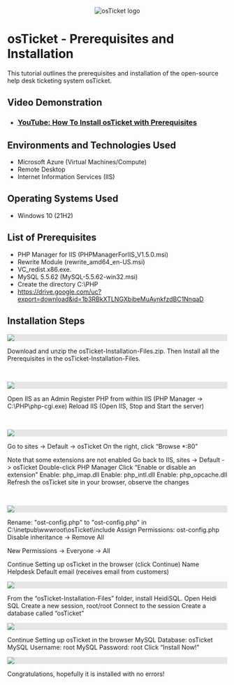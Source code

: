 <p align="center">
<img src="https://i.imgur.com/Clzj7Xs.png" alt="osTicket logo"/>
</p>

<h1>osTicket - Prerequisites and Installation</h1>
This tutorial outlines the prerequisites and installation of the open-source help desk ticketing system osTicket.<br />


<h2>Video Demonstration</h2>

- ### [YouTube: How To Install osTicket with Prerequisites](https://www.youtube.com)

<h2>Environments and Technologies Used</h2>

- Microsoft Azure (Virtual Machines/Compute)
- Remote Desktop
- Internet Information Services (IIS)

<h2>Operating Systems Used </h2>

- Windows 10</b> (21H2)

<h2>List of Prerequisites</h2>

-  PHP Manager for IIS (PHPManagerForIIS_V1.5.0.msi)
-  Rewrite Module (rewrite_amd64_en-US.msi)
-  VC_redist.x86.exe.
-  MySQL 5.5.62 (MySQL-5.5.62-win32.msi)
- Create the directory C:\PHP
- https://drive.google.com/uc?export=download&id=1b3RBkXTLNGXbibeMuAynkfzdBC1NnqaD

<h2>Installation Steps</h2>

<p>
<img style="display: block;-webkit-user-select: none;margin: auto;cursor: zoom-in;background-color: hsl(0, 0%, 90%);transition: background-color 300ms;" src="https://github-production-user-asset-6210df.s3.amazonaws.com/142127371/420713270-6e0c5317-3a28-4bff-834f-9603a85d239e.png?X-Amz-Algorithm=AWS4-HMAC-SHA256&amp;X-Amz-Credential=AKIAVCODYLSA53PQK4ZA%2F20250309%2Fus-east-1%2Fs3%2Faws4_request&amp;X-Amz-Date=20250309T232146Z&amp;X-Amz-Expires=300&amp;X-Amz-Signature=ec624c9da05b2e2aaecc1f0bd21f482d8381b7fb7117f2ed4097615a5234cfd0&amp;X-Amz-SignedHeaders=host">
</p>
<p>
Download and unzip the osTicket-Installation-Files.zip.
Then Install all the Prerequisites in the osTicket-Installation-Files.
</p>
<br />

<p>
<img style="display: block;-webkit-user-select: none;margin: auto;cursor: zoom-in;background-color: hsl(0, 0%, 90%);transition: background-color 300ms;" src="https://github-production-user-asset-6210df.s3.amazonaws.com/142127371/420713847-6d9a490f-0f55-41c4-a3ef-bd3a3d2934a2.png?X-Amz-Algorithm=AWS4-HMAC-SHA256&amp;X-Amz-Credential=AKIAVCODYLSA53PQK4ZA%2F20250309%2Fus-east-1%2Fs3%2Faws4_request&amp;X-Amz-Date=20250309T232718Z&amp;X-Amz-Expires=300&amp;X-Amz-Signature=230ce37490de41c17986654c93554c334bc8e255f29198eb5136729edf3e31ec&amp;X-Amz-SignedHeaders=host">
</p>
<p>
Open IIS as an Admin
Register PHP from within IIS (PHP Manager -> C:\PHP\php-cgi.exe)
Reload IIS (Open IIS, Stop and Start the server)
</p>
<br />

<p>
<img style="display: block;-webkit-user-select: none;margin: auto;cursor: zoom-in;background-color: hsl(0, 0%, 90%);transition: background-color 300ms;" src="https://github-production-user-asset-6210df.s3.amazonaws.com/142127371/420713979-f5ff7b57-5938-4d9f-a2c2-6472be22195c.png?X-Amz-Algorithm=AWS4-HMAC-SHA256&amp;X-Amz-Credential=AKIAVCODYLSA53PQK4ZA%2F20250309%2Fus-east-1%2Fs3%2Faws4_request&amp;X-Amz-Date=20250309T232932Z&amp;X-Amz-Expires=300&amp;X-Amz-Signature=b63ec9fc7c39cf98d05e3b399d6419383e8451a09c999d726a87aeb5c37d3b61&amp;X-Amz-SignedHeaders=host">
</p>
<p>
Go to sites -> Default -> osTicket
On the right, click “Browse *:80”
  
Note that some extensions are not enabled
Go back to IIS, sites -> Default -> osTicket
Double-click PHP Manager
Click “Enable or disable an extension”
Enable: php_imap.dll
Enable: php_intl.dll
Enable: php_opcache.dll
Refresh the osTicket site in your browser, observe the changes

</p>
<br />

<p>
<img style="display: block;-webkit-user-select: none;margin: auto;cursor: zoom-in;background-color: hsl(0, 0%, 90%);transition: background-color 300ms;" src="https://github-production-user-asset-6210df.s3.amazonaws.com/142127371/420714383-902e6dbd-dfca-40ea-a3e9-69481cc42c80.png?X-Amz-Algorithm=AWS4-HMAC-SHA256&amp;X-Amz-Credential=AKIAVCODYLSA53PQK4ZA%2F20250309%2Fus-east-1%2Fs3%2Faws4_request&amp;X-Amz-Date=20250309T233430Z&amp;X-Amz-Expires=300&amp;X-Amz-Signature=494c54708c1c0ff9f8d7aaa59ddfb0ab19fef8dd5d5117c98f8b22dd48413eb0&amp;X-Amz-SignedHeaders=host">
</p>
<p>

Rename: "ost-config.php" to "ost-config.php" in C:\inetpub\wwwroot\osTicket\include
Assign Permissions: ost-config.php
Disable inheritance -> Remove All

New Permissions -> Everyone -> All

Continue Setting up osTicket in the browser (click Continue)
Name Helpdesk
Default email (receives email from customers)

<p>
<img style="display: block;-webkit-user-select: none;margin: auto;cursor: zoom-in;background-color: hsl(0, 0%, 90%);transition: background-color 300ms;" src="https://github-production-user-asset-6210df.s3.amazonaws.com/142127371/420714935-a3d237ca-01d0-4c5f-b29c-da0a684c5177.png?X-Amz-Algorithm=AWS4-HMAC-SHA256&amp;X-Amz-Credential=AKIAVCODYLSA53PQK4ZA%2F20250309%2Fus-east-1%2Fs3%2Faws4_request&amp;X-Amz-Date=20250309T234156Z&amp;X-Amz-Expires=300&amp;X-Amz-Signature=8cccacdc65b97cff178fd818b4180417c602f5193e980da88e30003215a38ad6&amp;X-Amz-SignedHeaders=host">
</p>

From the “osTicket-Installation-Files” folder, install HeidiSQL.
Open Heidi SQL
Create a new session, root/root
Connect to the session
Create a database called “osTicket”

<p>
<img style="display: block;-webkit-user-select: none;margin: auto;cursor: zoom-in;background-color: hsl(0, 0%, 90%);transition: background-color 300ms;" src="https://github-production-user-asset-6210df.s3.amazonaws.com/142127371/420714241-35183654-bbab-44e7-9038-f1b1abd587a4.png?X-Amz-Algorithm=AWS4-HMAC-SHA256&amp;X-Amz-Credential=AKIAVCODYLSA53PQK4ZA%2F20250309%2Fus-east-1%2Fs3%2Faws4_request&amp;X-Amz-Date=20250309T233222Z&amp;X-Amz-Expires=300&amp;X-Amz-Signature=8e6c9c852306f4f726c899f56a5f9958dfec9030ee5fbdeb235fb8af53dbe88b&amp;X-Amz-SignedHeaders=host">
</p>

Continue Setting up osTicket in the browser
MySQL Database: osTicket
MySQL Username: root
MySQL Password: root
Click “Install Now!”

<p>
<img style="display: block;-webkit-user-select: none;margin: auto;cursor: zoom-in;background-color: hsl(0, 0%, 90%);transition: background-color 300ms;" src="https://github-production-user-asset-6210df.s3.amazonaws.com/142127371/420714587-f62aba2c-3861-4979-946c-b805b30bf938.png?X-Amz-Algorithm=AWS4-HMAC-SHA256&amp;X-Amz-Credential=AKIAVCODYLSA53PQK4ZA%2F20250309%2Fus-east-1%2Fs3%2Faws4_request&amp;X-Amz-Date=20250309T233738Z&amp;X-Amz-Expires=300&amp;X-Amz-Signature=ac8df53a1e397233a00fab691c6646416e6f9ce64bdacd78b45ee83d17bda37d&amp;X-Amz-SignedHeaders=host">
</p>

Congratulations, hopefully it is installed with no errors!
</p>
<br />
